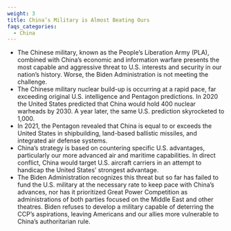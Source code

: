 ```yaml
---
weight: 3
title: China’s Military is Almost Beating Ours
faqs_categories:
  - China
---
```

* The Chinese military, known as the People’s Liberation Army (PLA), combined with
  China’s economic and information warfare presents the most capable and aggressive
  threat to U.S. interests and security in our nation’s history. Worse, the Biden
  Administration is not meeting the challenge.
* The Chinese military nuclear build-up is occurring at a rapid pace, far exceeding original
  U.S. intelligence and Pentagon predictions. In 2020 the United States predicted that
  China would hold 400 nuclear warheads by 2030. A year later, the same U.S. prediction
  skyrocketed to 1,000.
* In 2021, the Pentagon revealed that China is equal to or exceeds the United States in
  shipbuilding, land-based ballistic missiles, and integrated air defense systems.
* China’s strategy is based on countering specific U.S. advantages, particularly our more
  advanced air and maritime capabilities. In direct conflict, China would target U.S. aircraft
  carriers in an attempt to handicap the United States’ strongest advantage.
* The Biden Administration recognizes this threat but so far has failed to fund the U.S.
  military at the necessary rate to keep pace with China’s advances, nor has it prioritized
  Great Power Competition as administrations of both parties focused on the Middle East
  and other theatres. Biden refuses to develop a military capable of deterring the CCP’s
  aspirations, leaving Americans and our allies more vulnerable to China’s authoritarian
  rule.